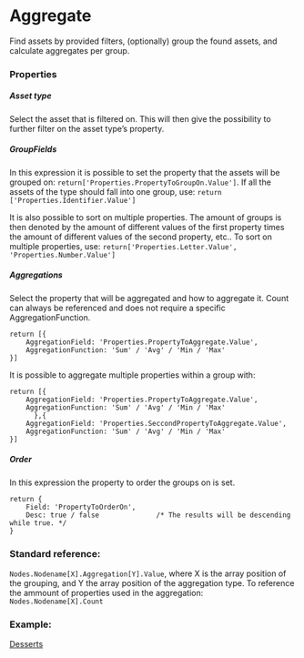 # Aggregate
Find assets by provided filters, (optionally) group the found assets, and calculate aggregates per group.

### Properties
##### Asset type
Select the asset that is filtered on. This will then give the possibility to further filter on the asset type’s property.

##### GroupFields
In this expression it is possible to set the property that the assets will be grouped on: `return['Properties.PropertyToGroupOn.Value']`. If all the assets of the type should fall into one group, use: `return ['Properties.Identifier.Value']`

It is also possible to sort on multiple properties. The amount of groups is then denoted by the amount of different values of the first property times the amount of different values of the second property, etc.. To sort on multiple properties, use: `return['Properties.Letter.Value', 'Properties.Number.Value']`


##### Aggregations
Select the property that will be aggregated and how to aggregate it. Count can always be referenced and does not require a specific AggregationFunction.

    return [{
    	AggregationField: 'Properties.PropertyToAggregate.Value',
    	AggregationFunction: 'Sum' / 'Avg' / 'Min / 'Max'
    }]

It is possible to aggregate multiple properties within a group with:

    return [{
    	AggregationField: 'Properties.PropertyToAggregate.Value',
    	AggregationFunction: 'Sum' / 'Avg' / 'Min / 'Max'
          },{
    	AggregationField: 'Properties.SeccondPropertyToAggregate.Value',
    	AggregationFunction: 'Sum' / 'Avg' / 'Min / 'Max'
    }]




##### Order
In this expression the property to order the groups on is set.

    return { 
    	Field: 'PropertyToOrderOn',
    	Desc: true / false              /* The results will be descending while true. */
    }



### Standard reference:
`Nodes.Nodename[X].Aggregation[Y].Value`, where X is the array position of the grouping, and Y the array position of the aggregation type.
To reference the ammount of properties used in the aggregation: `Nodes.Nodename[X].Count`

### Example:
[Desserts](https://github.com/conneqtDocumentation/connectDocumentation/blob/main/Nodes/Examples/Desserts.md)

